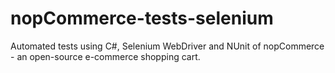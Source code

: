 # nopCommerce-tests-selenium

Automated tests using C#, Selenium WebDriver and NUnit of nopCommerce - an open-source e-commerce shopping cart.

